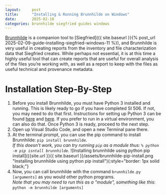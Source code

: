 ```yaml
---
layout:     post
title:      "Installing & Running Brunnhilde on Windows"
date:       2025-02-10
categories: brunnhilde siegfried guides windows
---
```


[Brunnhilde](https://github.com/tw4l/brunnhilde#installation) is a companion tool to [Siegfried]({{ site.baseurl }}{% post_url 2025-02-09-guide-installing-siegfried-windows-11 %}), and Brunnhilde is very useful in creating reports from the inventory and file characterization data that Siegfried creates. While perhaps not essential, it is at this time a highly useful tool that can create reports that are useful for overall analysis of the files you’re working with, as well as a report to keep with the files as useful technical and provenance metadata.

# Installation Step-By-Step

1. Before you install Brunnhilde, you must have Python 3 installed and running. This is likely ready to go if you have completed SI 506. If not, you may need to do that first. Instructions for setting up Python 3 can be found [here](https://docs.python.org/3.9/using/windows.html) and [here](https://code.visualstudio.com/docs/python/python-tutorial). If you prefer to run in a virtual environment, you can also do that. Once Python 3 is ready, proceed to the next step.
2. Open up Visual Studio Code, and open a new Terminal pane there.
3. At the terminal prompt, you can use the pip command to install Brunnhilde: `pip install brunnhilde`.  
_If this doesn't work, you can try running `pip` as a module thus: `% python -m pip isntall brunnhilde`._
![Installing brunnhilde using python pip install]({{site.url }}{{ site.baseurl }}/assets/brunnhilde-pip-install.png "Installing brunnhilde using python pip install"){:style="border: 1px solid black;"}
4. Now, you can call brunnhilde with the command `brunnhilde.py [arguments]` as you would other python programs.  
_Note that you may need to run this as a "module", something like this:_  
`python -m brunnhilde [arguments]`
